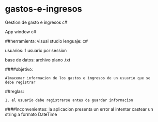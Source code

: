gastos-e-ingresos
=================

Gestion de gasto e ingresos c#

App window c#

##herramienta: visual studio 
lenguaje: c#

usuarios: 1 usuario por session

base de datos: archivo plano .txt

####objetivo: 
   
    Almacenar informacion de los gastos e ingresos de un usuario que se debe registrar 
    
##reglas: 

    1. el usuario debe registrarse antes de guardar informacion
    
####Inconvenientes: la aplicacion presenta un error al intentar castear un string a formato DateTime
